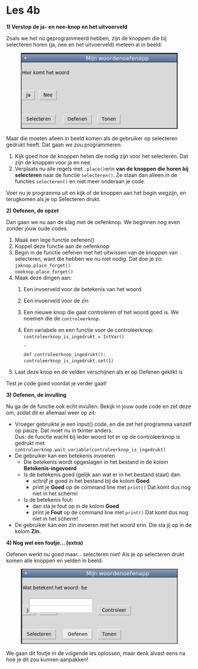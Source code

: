 # Les 4b

**1) Verstop de ja- en nee-knop en het uitvoerveld**

Zoals we het nu geprogrammeerd hebben, zijn de knoppen die bij selecteren horen (ja, nee en het uitvoerveld) meteen al in beeld:

<figure><img src="../../.gitbook/assets/image (1).png" alt=""><figcaption></figcaption></figure>

Maar die moeten alleen in beeld komen als de gebruiker op selecteren gedrukt heeft. Dat gaan we zou programmeren:

1. Kijk goed hoe de knoppen heten die nodig zijn voor het selecteren. Dat zijn de knoppen voor ja en nee.
2. Verplaats nu alle regels met `.place()`erin **van de knoppen die horen bij selecteren** naar de functie `selecteren()`.  Ze staan dan alleen in de functies `selecteren()` en niet meer onderaan je code.

Voer nu je programma uit en kijk of de knoppen aan het begin wegzijn, en terugkomen als je op Selecteren drukt.

&#x20;**2) Oefenen, de opzet**

Dan gaan we nu aan de slag met de oefenknop. We beginnen nog even zonder jouw oude codes.

1. Maak een lege functie oefenen()
2. Koppel deze functie aan de oefenknop
3. Begin in de functie oefenen met het uitwissen van de knoppen van selecteren, want die hebben we nu niet nodig. Dat doe je zo: \
   `jaknop.place_forget()`\
   `neeknop.place_forget()`
4. Maak deze dingen aan:
   1. Een invoerveld voor de betekenis van het woord&#x20;
   2. Een invoerveld voor de zin
   3. Een nieuwe knop die gaat controleren of het woord goed is. We noemen die de `controleerknop`.
   4.  Een variabele en een functie voor de controleerknop:\
       `controleerknop_is_ingedrukt = IntVar()`

       ``\
       `def controleerknop_ingedrukt():` \
       &#x20;  `controleerknop_is_ingedrukt.set(1)`
5. Laat deze knop en de velden verschijnen als er op Oefenen geklikt is

Test je code goed voordat je verder gaat!

**3) Oefenen, de invulling**

Nu ga de de functie ook echt invullen. Bekijk in jouw oude code en zet deze om, zodat dit er allemaal weer op zit:

* Vroeger gebruikte je een input() code, en die zet het programma vanzelf op pauze. Dat moet nu in tkinter anders. \
  Dus: de functie wacht bij ieder woord tot er op de controleerknop is gedrukt met\
  `controleerknop.wait_variable(controleerknop_is_ingedrukt)`
* De gebruiker kan een betekenis invoeren&#x20;
  * Die betekenis wordt opgeslagen in het bestand in de kolom **Betekenis-ingevoerd**
  * Is de betekenis goed (gelijk aan wat er in het bestand staat) dan:
    * schrijf je goed in het bestand bij de kolom **Goed**
    * print je **Goed** op de command line met `print()` Dat komt dus nog niet in het scherm!
  * Is de betekenis fout:&#x20;
    * dan sla je fout op in de kolom **Goed**
    * print je **Fout** op de command line met `print()` Dat komt dus nog niet in het scherm!
* De gebruiker kan een zin invoeren met het woord erin. Die sla jij op in de kolom **Zin**.

**4) Nog wel een foutje... (extra)**

Oefenen werkt nu goed maar... selecteren niet! Als je op selecteren drukt komen alle knoppen en velden in beeld:

<figure><img src="../../.gitbook/assets/image.png" alt=""><figcaption></figcaption></figure>

We gaan dit foutje in de volgende les oplossen, maar denk alvast eens na hoe je dit zou kunnen aanpakken!&#x20;




